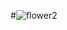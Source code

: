 #![flower2](https://github.com/tanish-1/Portfolio/assets/94254649/c8a4c676-3e3e-4a93-82ed-dae934ac8fa5)

